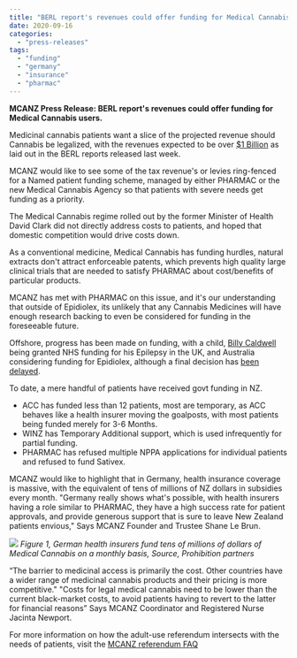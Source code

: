 ```yaml
---
title: "BERL report's revenues could offer funding for Medical Cannabis users."
date: 2020-09-16
categories: 
  - "press-releases"
tags: 
  - "funding"
  - "germany"
  - "insurance"
  - "pharmac"
---
```


**MCANZ Press Release: BERL report's revenues could offer funding for Medical Cannabis users.**

Medicinal cannabis patients want a slice of the projected revenue should Cannabis be legalized, with the revenues expected to be over [$1 Billion](https://www.newshub.co.nz/home/politics/2020/09/cannabis-referendum-annual-tax-take-of-more-than-1-billion-if-legalised-report.html) as laid out in the BERL reports released last week.

MCANZ would like to see some of the tax revenue's or levies ring-fenced for a Named patient funding scheme, managed by either PHARMAC or the new Medical Cannabis Agency so that patients with severe needs get funding as a priority.

The Medical Cannabis regime rolled out by the former Minister of Health David Clark did not directly address costs to patients, and hoped that domestic competition would drive costs down.

As a conventional medicine, Medical Cannabis has funding hurdles, natural extracts don't attract enforceable patents, which prevents high quality large clinical trials that are needed to satisfy PHARMAC about cost/benefits of particular products.

MCANZ has met with PHARMAC on this issue, and it's our understanding that outside of Epidiolex, its unlikely that any Cannabis Medicines will have enough research backing to even be considered for funding in the foreseeable future.

Offshore, progress has been made on funding, with a child, [Billy Caldwell](https://www.thetimes.co.uk/article/nhs-will-fund-epileptic-boys-cannabis-medicine-sfmmvlh50) being granted NHS funding for his Epilepsy in the UK, and Australia considering funding for Epidiolex, although a final decision has [been delayed](https://freshleafanalytics.com.au/epidyolex-decision-pbac/).

To date, a mere handful of patients have received govt funding in NZ.

- ACC has funded less than 12 patients, most are temporary, as ACC behaves like a health insurer moving the goalposts, with most patients being funded merely for 3-6 Months.
- WINZ has Temporary Additional support, which is used infrequently for partial funding.
- PHARMAC has refused multiple NPPA applications for individual patients and refused to fund Sativex.

MCANZ would like to highlight that in Germany, health insurance coverage is massive, with the equivalent of tens of millions of NZ dollars in subsidies every month. "Germany really shows what's possible, with health insurers having a role similar to PHARMAC, they have a high success rate for patient approvals, and provide generous support that is sure to leave New Zealand patients envious," Says MCANZ Founder and Trustee Shane Le Brun.

![](https://mcanz.org.nz/wp-content/uploads/2022/04/8bf65d97-0ba5-4caa-9479-ecfee7bf0e5a.png) _Figure 1, German health insurers fund tens of millions of dollars of Medical Cannabis on a monthly basis, Source, Prohibition partners_

“The barrier to medicinal access is primarily the cost. Other countries have a wider range of medicinal cannabis products and their pricing is more competitive." "Costs for legal medical cannabis need to be lower than the current black-market costs, to avoid patients having to revert to the latter for financial reasons” Says MCANZ Coordinator and Registered Nurse Jacinta Newport.

For more information on how the adult-use referendum intersects with the needs of patients, visit the [MCANZ referendum FAQ](https://mcanz.org.nz/referendum-faq/)

